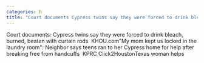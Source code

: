 ```yaml
---
categories: h
title: "Court documents Cypress twins say they were forced to drink bleach burned beaten with curtain rods  KHOUcom"
---
```

Court documents: Cypress twins say they were forced to drink bleach, burned, beaten with curtain rods&nbsp;&nbsp;KHOU.com"My mom kept us locked in the laundry room": Neighbor says teens ran to her Cypress home for help after breaking free from handcuffs&nbsp;&nbsp;KPRC Click2HoustonTexas woman helps